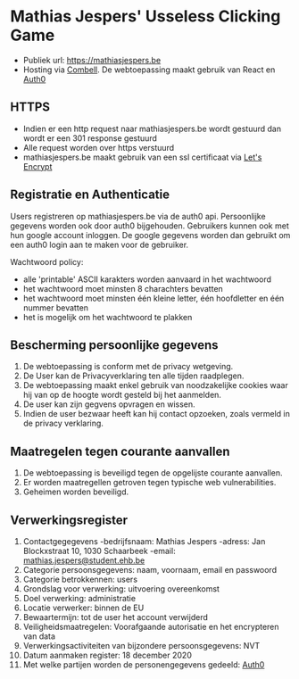 # Mathias Jespers' Usseless Clicking Game
- Publiek url: https://mathiasjespers.be 
- Hosting via [Combell](https://www.combell.com/en/). De webtoepassing maakt gebruik van React en [Auth0](https://auth0.com/)


## HTTPS
- Indien er een http request naar mathiasjespers.be wordt gestuurd dan wordt er een 301 response gestuurd
- Alle request worden over https verstuurd  
- mathiasjespers.be maakt gebruik van een ssl certificaat via [Let's Encrypt](https://letsencrypt.org/#)


## Registratie en Authenticatie
Users registreren op mathiasjespers.be via de auth0 api. Persoonlijke gegevens worden ook door auth0 bijgehouden. Gebruikers kunnen ook met hun google account inloggen. De google gegevens worden dan gebruikt om een auth0 login aan te maken voor de gebruiker.

Wachtwoord policy:
- alle 'printable' ASCII karakters worden aanvaard in het wachtwoord
- het wachtwoord moet minsten 8 charachters bevatten
- het wachtwoord moet minsten één kleine letter, één hoofdletter en één nummer bevatten
- het is mogelijk om het wachtwoord te plakken


## Bescherming persoonlijke gegevens
1. De webtoepassing is conform met de privacy wetgeving. 
2. De User kan de Privacyverklaring ten alle tijden raadplegen. 
3. De webtoepassing maakt enkel gebruik van noodzakelijke cookies waar hij van op de hoogte wordt gesteld bij het aanmelden. 
4. De user kan zijn gegvens opvragen en wissen. 
5. Indien de user bezwaar heeft kan hij contact opzoeken, zoals vermeld in de privacy verklaring.


## Maatregelen tegen courante aanvallen
1. De webtoepassing is beveiligd tegen de opgelijste courante aanvallen.
3. Er worden maatregellen getroven tegen typische web vulnerabilities.
2. Geheimen worden beveiligd.


## Verwerkingsregister
1. Contactgegegevens -bedrijfsnaam: Mathias Jespers -adress: Jan Blockxstraat 10, 1030 Schaarbeek -email: mathias.jespers@student.ehb.be
2. Categorie persoonsgegevens: naam, voornaam, email en passwoord 
3. Categorie betrokkennen: users
4. Grondslag voor verwerking: uitvoering overeenkomst 
5. Doel verwerking: administratie
6. Locatie verwerker: binnen de EU 
7. Bewaartermijn: tot de user het account verwijderd 
8. Veiligheidsmaatregelen: Voorafgaande autorisatie en het encrypteren van data 
9. Verwerkingsactiviteiten van bijzondere persoonsgegevens: NVT 
10. Datum aanmaken register: 18 december 2020 
11. Met welke partijen worden de personengegevens gedeeld: [Auth0](https://auth0.com/)
